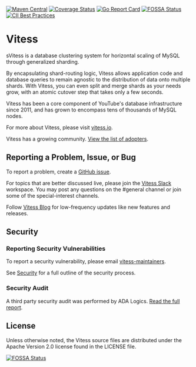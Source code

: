 [![Maven Central](https://maven-badges.herokuapp.com/maven-central/io.vitess/vitess-jdbc/badge.svg)](https://maven-badges.herokuapp.com/maven-central/io.vitess/vitess-jdbc)
[![Coverage Status](https://codecov.io/gh/vitessio/vitess/branch/main/graph/badge.svg)](https://app.codecov.io/gh/vitessio/vitess/tree/main)
[![Go Report Card](https://goreportcard.com/badge/vitess.io/vitess)](https://goreportcard.com/report/vitess.io/vitess)
[![FOSSA Status](https://app.fossa.com/api/projects/custom%2B162%2Fvitess.svg?type=shield&issueType=license)](https://app.fossa.com/projects/custom%2B162%2Fvitess?ref=badge_shield&issueType=license)
[![CII Best Practices](https://bestpractices.coreinfrastructure.org/projects/1724/badge)](https://bestpractices.coreinfrastructure.org/projects/1724)

# Vitess 

sVitess is a database clustering system for horizontal scaling of MySQL
through generalized sharding.

By encapsulating shard-routing logic, Vitess allows application code and
database queries to remain agnostic to the distribution of data onto
multiple shards. With Vitess, you can even split and merge shards as your needs
grow, with an atomic cutover step that takes only a few seconds.

Vitess has been a core component of YouTube's database infrastructure
since 2011, and has grown to encompass tens of thousands of MySQL nodes.

For more about Vitess, please visit [vitess.io](https://vitess.io).

Vitess has a growing community. [View the list of adopters](https://github.com/vitessio/vitess/blob/main/ADOPTERS.md).

## Reporting a Problem, Issue, or Bug
To report a problem, create a [GitHub issue](https://github.com/vitessio/vitess/issues). 

For topics that are better discussed live, please join the [Vitess Slack](https://vitess.io/slack) workspace.
You may post any questions on the #general channel or join some of the special-interest channels.

Follow [Vitess Blog](https://blog.vitess.io/) for low-frequency updates like new features and releases.

## Security

### Reporting Security Vulnerabilities

To report a security vulnerability, please email [vitess-maintainers](mailto:cncf-vitess-maintainers@lists.cncf.io).

See [Security](SECURITY.md) for a full outline of the security process.

### Security Audit

A third party security audit was performed by ADA Logics. [Read the full report](doc/VIT-03-report-security-audit.pdf).

## License

Unless otherwise noted, the Vitess source files are distributed
under the Apache Version 2.0 license found in the LICENSE file.

[![FOSSA Status](https://app.fossa.com/api/projects/custom%2B162%2Fvitess.svg?type=large&issueType=license)](https://app.fossa.com/projects/custom%2B162%2Fvitess?ref=badge_large&issueType=license)
